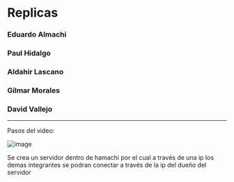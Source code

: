 # Replicas
### Eduardo Almachi
### Paul Hidalgo
### Aldahir Lascano
### Gilmar Morales
### David Vallejo

-------------------------------------------------------------------------------------------------------------------------------------------------------

Pasos del video:

![image](https://github.com/DavidPK8/Replicas/assets/127541791/fc16fd2f-bbd0-4b30-8839-c4deacb4bdc7)

Se crea un servidor dentro de hamachi por el cual a través de una ip los demas integrantes se podran conectar a través de la ip del dueño del servidor
